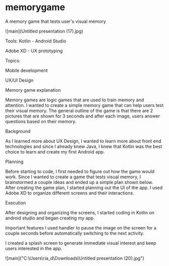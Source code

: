 # memorygame
A memory game that tests user's visual memory

![main](Untitled presentation (17).jpg)

Tools: 
Kotlin - Android Studio 

Adobe XD - UX prototyping 
​

Topics: 

Mobile development 

UX/UI Design 
​

Memory game explanation

Memory games are logic games that are used to train memory and attention. I wanted to create a simple memory game that can help users test their visual memory. The general outline of the game is that there are 2 pictures that are shown for 3 seconds and after each image, users answer questions based on their memory. 

Background 

As I learned more about UX Design, I wanted to learn more about front end technologies and since I already knew Java, I knew that Kotlin was the best choice to learn and create my first Android app. 


Planning 

Before starting to code, I first needed to figure out how the game would work. Since I wanted to create a game that tests visual memory, I brainstormed a couple ideas and ended up a simple plan shown below.  After creating the game plan, I started planning out the UI of the app. I used Adobe XD to organize different screens and their interactions. 

Execution

After designing and organizing the screens, I started coding in Kotlin on android studio and began creating my app. 

Important features
I used handler to pause the image on the screen for a couple seconds before automatically switching to the next activity. 

I created a splash screen to generate immediate visual interest and keep users interested in the app. 

![main]("C:\Users\ria_d\Downloads\Untitled presentation (20).jpg")
